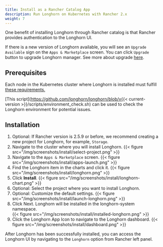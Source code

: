 ```yaml
---
title: Install as a Rancher Catalog App
description: Run Longhorn on Kubernetes with Rancher 2.x
weight: 7
---
```


One benefit of installing Longhorn through Rancher catalog is that Rancher provides authentication to the Longhorn UI.

If there is a new version of Longhorn available, you will see an `Upgrade Available` sign on the `Apps & Marketplace` screen. You can click `Upgrade` button to upgrade Longhorn manager. See more about upgrade [here](../../upgrade).

## Prerequisites

Each node in the Kubernetes cluster where Longhorn is installed must fulfill [these requirements.](../#installation-requirements)

[This script](https://github.com/longhorn/longhorn/blob/v{{< current-version >}}/scripts/environment_check.sh) can be used to check the Longhorn environment for potential issues.
    
## Installation

1. Optional: If Rancher version is 2.5.9 or before, we recommend creating a new project for Longhorn, for example, `Storage`.
2. Navigate to the cluster where you will install Longhorn. 
    {{< figure src="/img/screenshots/install/select-project.png" >}}
3. Navigate to the `Apps & Marketplace` screen.
    {{< figure src="/img/screenshots/install/apps-launch.png" >}}
4. Find the Longhorn item in the charts and click it.
    {{< figure src="/img/screenshots/install/longhorn.png" >}}
5. Click **Install**.
    {{< figure src="/img/screenshots/install/longhorn-chart.png" >}}
6. Optional: Select the project where you want to install Longhorn.
7. Optional: Customize the default settings.
    {{< figure src="/img/screenshots/install/launch-longhorn.png" >}}
8. Click Next. Longhorn will be installed in the longhorn-system namespace.    
    {{< figure src="/img/screenshots/install/installed-longhorn.png" >}}
9. Click the Longhorn App Icon to navigate to the Longhorn dashboard.
    {{< figure src="/img/screenshots/install/dashboard.png" >}}

After Longhorn has been successfully installed, you can access the Longhorn UI by navigating to the `Longhorn` option from Rancher left panel.
